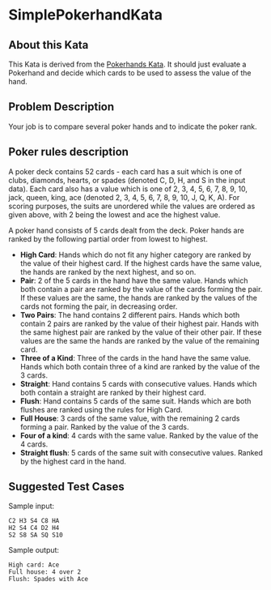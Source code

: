 # SimplePokerhandKata

## About this Kata

This Kata is derived from the [Pokerhands Kata](https://codingdojo.org/kata/PokerHands/).
It should just evaluate a Pokerhand and decide which cards to be used to assess the value of the hand.

## Problem Description
Your job is to compare several poker hands and to indicate the poker rank.

## Poker rules description

A poker deck contains 52 cards - each card has a suit which is one of clubs, diamonds, hearts, or spades (denoted C, D, H, and S in the input data). Each card also has a value which is one of 2, 3, 4, 5, 6, 7, 8, 9, 10, jack, queen, king, ace (denoted 2, 3, 4, 5, 6, 7, 8, 9, 10, J, Q, K, A). For scoring purposes, the suits are unordered while the values are ordered as given above, with 2 being the lowest and ace the highest value.

A poker hand consists of 5 cards dealt from the deck. Poker hands are ranked by the following partial order from lowest to highest.

  * **High Card**: Hands which do not fit any higher category are ranked by the value of their highest card. If the highest cards have the same value, the hands are ranked by the next highest, and so on.
  * **Pair**: 2 of the 5 cards in the hand have the same value. Hands which both contain a pair are ranked by the value of the cards forming the pair. If these values are the same, the hands are ranked by the values of the cards not forming the pair, in decreasing order.
  * **Two Pairs**: The hand contains 2 different pairs. Hands which both contain 2 pairs are ranked by the value of their highest pair. Hands with the same highest pair are ranked by the value of their other pair. If these values are the same the hands are ranked by the value of the remaining card.
  * **Three of a Kind**: Three of the cards in the hand have the same value. Hands which both contain three of a kind are ranked by the value of the 3 cards.
  * **Straight**: Hand contains 5 cards with consecutive values. Hands which both contain a straight are ranked by their highest card.
  * **Flush**: Hand contains 5 cards of the same suit. Hands which are both flushes are ranked using the rules for High Card.
  * **Full House**: 3 cards of the same value, with the remaining 2 cards forming a pair. Ranked by the value of the 3 cards.
  * **Four of a kind**: 4 cards with the same value. Ranked by the value of the 4 cards.
  * **Straight flush**: 5 cards of the same suit with consecutive values. Ranked by the highest card in the hand.

## Suggested Test Cases

Sample input:

```
C2 H3 S4 C8 HA
H2 S4 C4 D2 H4
S2 S8 SA SQ S10
```

Sample output:

```
High card: Ace 
Full house: 4 over 2 
Flush: Spades with Ace
```